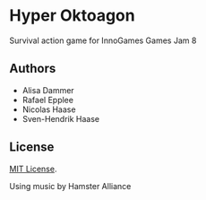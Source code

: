 # Hyper Oktoagon

Survival action game for InnoGames Games Jam 8

## Authors

* Alisa Dammer
* Rafael Epplee
* Nicolas Haase
* Sven-Hendrik Haase

## License

[MIT License](http://opensource.org/licenses/MIT).

Using music by Hamster Alliance
